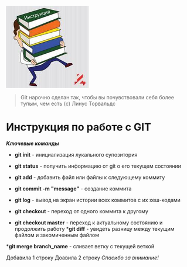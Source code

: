 ![Здесь картинка](GIT.jpg)

>Git нарочно сделан так, чтобы вы почувствовали себя более тупым, чем есть (с) Линус Торвальдс


# Инструкция по работе с GIT

***Ключевые команды***

* __git init__ - инициализация лукального супозитория
* __git status__ - получить информацию от git о его текущем состоянии

* __git add__ - добавить файл или файлы к следующему коммиту

* __git commit -m "message"__ - создание коммита

* __git log__ - вывод на экран истории всех коммитов с их хеш-кодами

* __git checkout__ - переход от одного коммита к другому
* __git checkout master__ - переход к актуальному состоянию и продолжить работу
*__git diff__ - увидеть разницу между текущим файлом и закомиченным файлом

*__git merge branch_name__ - сливает ветку с текущей веткой

Добавила 1 строку
Доавила 2 строку
_Спасибо за внимание!_






